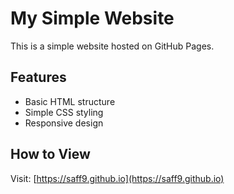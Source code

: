 # My Simple Website

This is a simple website hosted on GitHub Pages.

## Features
- Basic HTML structure
- Simple CSS styling
- Responsive design

## How to View
Visit: [https://saff9.github.io](https://saff9.github.io)

